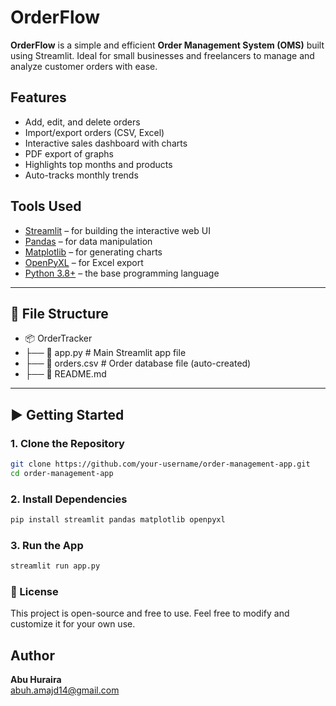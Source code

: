 # OrderFlow

**OrderFlow** is a simple and efficient **Order Management System (OMS)** built using Streamlit. Ideal for small businesses and freelancers to manage and analyze customer orders with ease.

## Features

- Add, edit, and delete orders  
- Import/export orders (CSV, Excel)  
- Interactive sales dashboard with charts  
- PDF export of graphs  
- Highlights top months and products  
- Auto-tracks monthly trends


## Tools Used

- [Streamlit](https://streamlit.io/) – for building the interactive web UI
- [Pandas](https://pandas.pydata.org/) – for data manipulation
- [Matplotlib](https://matplotlib.org/) – for generating charts
- [OpenPyXL](https://openpyxl.readthedocs.io/) – for Excel export
- [Python 3.8+](https://www.python.org/) – the base programming language

---

## 📂 File Structure
  - 📦 OrderTracker
  - ├── 📄 app.py # Main Streamlit app file
  - ├── 📄 orders.csv # Order database file (auto-created)
  - ├── 📄 README.md

---

## ▶️ Getting Started

### 1. Clone the Repository

```bash
git clone https://github.com/your-username/order-management-app.git
cd order-management-app
```

### 2. Install Dependencies
```bash
pip install streamlit pandas matplotlib openpyxl
```

### 3. Run the App
```bash
streamlit run app.py
```

### 📝 License
This project is open-source and free to use. Feel free to modify and customize it for your own use.

## Author
**Abu Huraira**  
[abuh.amajd14@gmail.com](mailto:abuh.amajd14@gmail.com)

